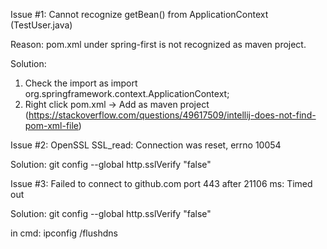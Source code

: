 Issue #1:
Cannot recognize getBean() from ApplicationContext (TestUser.java)

Reason:
pom.xml under spring-first is not recognized as maven project.

Solution:
1. Check the import as import org.springframework.context.ApplicationContext;
2. Right click pom.xml -> Add as maven project (https://stackoverflow.com/questions/49617509/intellij-does-not-find-pom-xml-file)



Issue #2:
OpenSSL SSL_read: Connection was reset, errno 10054

Solution:
git config --global http.sslVerify "false"



Issue #3:
Failed to connect to github.com port 443 after 21106 ms: Timed out

Solution:
git config --global http.sslVerify "false"

in cmd:
ipconfig /flushdns